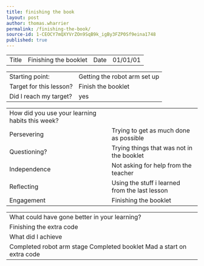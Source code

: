 ```yaml
---
title: finishing the book
layout: post
author: thomas.wharrier
permalink: /finishing-the-book/
source-id: 1-CEOCY7mQXYVrZOn9SqB9k_igBy3FZP0Sf9eina1748
published: true
---
```

<table>
  <tr>
    <td>Title</td>
    <td>Finishing the booklet</td>
    <td>Date</td>
    <td>01/01/01</td>
  </tr>
</table>


<table>
  <tr>
    <td>Starting point:</td>
    <td>Getting the robot arm set up</td>
  </tr>
  <tr>
    <td>Target for this lesson?</td>
    <td>Finish the booklet</td>
  </tr>
  <tr>
    <td>Did I reach my target? </td>
    <td>yes</td>
  </tr>
</table>


<table>
  <tr>
    <td>How did you use your learning habits this week?</td>
    <td></td>
  </tr>
  <tr>
    <td>Persevering</td>
    <td>Trying to get as much done as possible</td>
  </tr>
  <tr>
    <td>Questioning?</td>
    <td>Trying things that was not in the booklet</td>
  </tr>
  <tr>
    <td>Independence</td>
    <td>Not asking for help from the teacher</td>
  </tr>
  <tr>
    <td>Reflecting</td>
    <td>Using the stuff i learned from the last lesson</td>
  </tr>
  <tr>
    <td>Engagement</td>
    <td>Finishing the booklet</td>
  </tr>
</table>


<table>
  <tr>
    <td>What could have gone better in your learning?</td>
    <td></td>
  </tr>
  <tr>
    <td>Finishing the extra code </td>
    <td></td>
  </tr>
  <tr>
    <td>What did I achieve</td>
    <td></td>
  </tr>
  <tr>
    <td>Completed robot arm stage
Completed booklet
Mad a start on extra code</td>
    <td></td>
  </tr>
</table>


